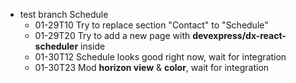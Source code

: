 - test branch Schedule
  - 01-29T10 Try to replace section "Contact" to "Schedule"
  - 01-29T20 Try to add a new page with **devexpress/dx-react-scheduler** inside
  - 01-30T12 Schedule looks good right now, wait for integration
  - 01-30T23 Mod **horizon view** & **color**, wait for integration
